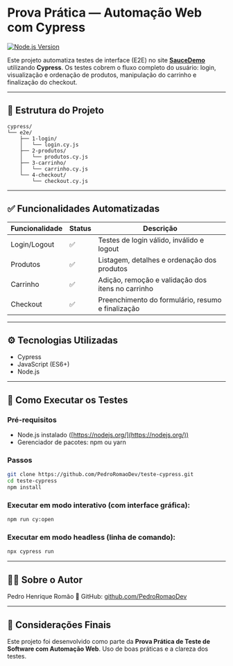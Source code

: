 
# Prova Prática — Automação Web com Cypress

[![Node.js Version](https://img.shields.io/badge/node-%3E%3D14.0.0-brightgreen)](https://nodejs.org/)

Este projeto automatiza testes de interface (E2E) no site **[SauceDemo](https://www.saucedemo.com/v1/)** utilizando **Cypress**. Os testes cobrem o fluxo completo do usuário: login, visualização e ordenação de produtos, manipulação do carrinho e finalização do checkout.

---

## 📂 Estrutura do Projeto

```
cypress/
└── e2e/
    ├── 1-login/
    │   └── login.cy.js
    ├── 2-produtos/
    │   └── produtos.cy.js
    ├── 3-carrinho/
    │   └── carrinho.cy.js
    └── 4-checkout/
        └── checkout.cy.js
```

---

## ✅ Funcionalidades Automatizadas

| Funcionalidade  | Status | Descrição                                         |
|-----------------|--------|--------------------------------------------------|
| Login/Logout    | ✅     | Testes de login válido, inválido e logout        |
| Produtos        | ✅     | Listagem, detalhes e ordenação dos produtos      |
| Carrinho        | ✅     | Adição, remoção e validação dos itens no carrinho|
| Checkout        | ✅     | Preenchimento do formulário, resumo e finalização|

---

## ⚙️ Tecnologias Utilizadas

- Cypress
- JavaScript (ES6+)
- Node.js

---

## 🚀 Como Executar os Testes

### Pré-requisitos

- Node.js instalado ([https://nodejs.org/](https://nodejs.org/))
- Gerenciador de pacotes: npm ou yarn

### Passos

```bash
git clone https://github.com/PedroRomaoDev/teste-cypress.git
cd teste-cypress
npm install
```

### Executar em modo interativo (com interface gráfica):

```bash
npm run cy:open
```

### Executar em modo headless (linha de comando):

```bash
npx cypress run
```

---

## 👨‍💻 Sobre o Autor

Pedro Henrique Romão 
📎 GitHub: [github.com/PedroRomaoDev](https://github.com/PedroRomaoDev)

---

## 🏁 Considerações Finais

Este projeto foi desenvolvido como parte da **Prova Prática de Teste de Software com Automação Web**. Uso de boas práticas e a clareza dos testes.
